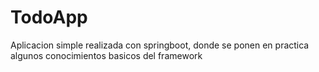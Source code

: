 # TodoApp

Aplicacion simple realizada con springboot, donde se ponen en practica algunos conocimientos basicos del framework
